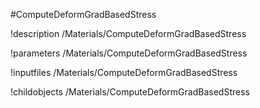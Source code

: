 <!-- MOOSE Object Documentation Stub: Remove this when content is added. -->
#ComputeDeformGradBasedStress

!description /Materials/ComputeDeformGradBasedStress

!parameters /Materials/ComputeDeformGradBasedStress

!inputfiles /Materials/ComputeDeformGradBasedStress

!childobjects /Materials/ComputeDeformGradBasedStress
